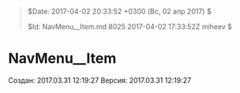 >
> $Date: 2017-04-02 20:33:52 +0300 (Вс, 02 апр 2017) $
>
> $Id: NavMenu__Item.md 8025 2017-04-02 17:33:52Z miheev $
>

# NavMenu__Item

Создан: 2017.03.31 12:19:27
Версия: 2017.03.31 12:19:27

